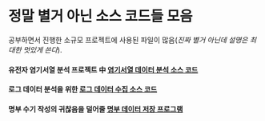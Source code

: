 # 정말 별거 아닌 소스 코드들 모음
공부하면서 진행한 소규모 프로젝트에 사용된 파일이 많음(*진짜 별거 아닌데 설명은 최대한 멋있게 쓴다*).

#### 유전자 염기서열 분석 프로젝트 中 [염기서열 데이터 분석 소스 코드](BioDataHandlingProject.py)

#### 로그 데이터 분석을 위한 [로그 데이터 수집 소스 코드](ToyAl.py)

#### 명부 수기 작성의 귀찮음을 덜어줄 [명부 데이터 저장 프로그램](qsk.py)
